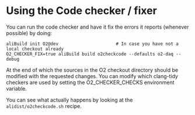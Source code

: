 # Using the Code checker / fixer

You can run the code checker and have it fix the errors it reports
(whenever possible) by doing:

    aliBuild init O2@dev                      # In case you have not a local checkout already
    O2_CHECKER_FIX=true aliBuild build o2checkcode --defaults o2-daq --debug

At the end of which the sources in the O2 checkout directory should be
modified with the requested changes. You can modify which clang-tidy
checkers are used by setting the O2_CHECKER_CHECKS environment variable.

You can see what actually happens by looking at the `alidist/o2checkcode.sh`
recipe.

